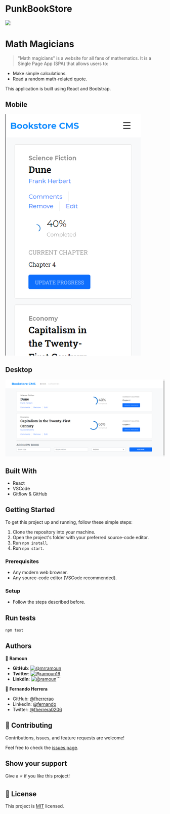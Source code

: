 # PunkBookStore

![](https://img.shields.io/badge/Microverse-blueviolet)

# Math Magicians

> "Math magicians" is a website for all fans of mathematics. It is a Single Page App (SPA) that allows users to:

- Make simple calculations.
- Read a random math-related quote.

This application is built using React and Bootstrap.

## Mobile

![screenshot](./app_screenshot.png)

## Desktop

![screenshot](./app_screenshot-2.png)

## Built With

- React
- VSCode
- Gitflow & GitHub

## Getting Started

To get this project up and running, follow these simple steps:

1. Clone the repository into your machine.
2. Open the project's folder with your preferred source-code editor.
3. Run `npm install`.
4. Run `npm start`.

### Prerequisites

- Any modern web browser.
- Any source-code editor (VSCode recommended).

### Setup

- Follow the steps described before.

## Run tests

```bash
npm test
```

## Authors

👤 **Ramoun**

- **GitHub**: [![@mrramoun](https://img.shields.io/github/followers/MrRamoun?label=Ramoun&style=social)](https://github.com/mrramoun)
- **Twitter**: [![@ramoun16](https://img.shields.io/twitter/follow/ramoun16?label=ramoun16&style=social)](https://twitter.com/ramoun16)
- **LinkdIn**: [![@ramoun](https://img.shields.io/github/followers/ramon?label=ramoun&logo=linkedin&style=social)](https://www.linkedin.com/in/ramoun/)```

👤 **Fernando Herrera**

- GitHub: [@fherrerao](https://github.com/fherrerao)
- LinkedIn: [@fernando](https://www.linkedin.com/in/fernando-herrera-25a6361b2/)
- Twitter: [@fherrera0206](https://twitter.com/fherrera0206)


## 🤝 Contributing

Contributions, issues, and feature requests are welcome!

Feel free to check the [issues page](https://github.com/mustabbas/TvMovies/issues).

## Show your support

Give a ⭐️ if you like this project!

## 📝 License

This project is [MIT](./MIT.md) licensed.
